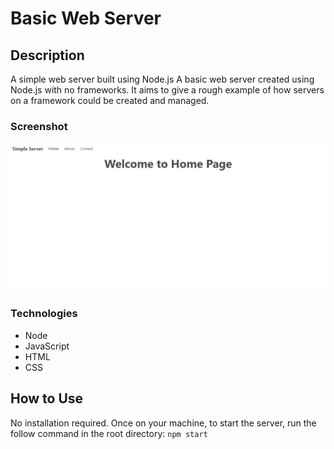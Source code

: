# Basic Web Server

## Description

A simple web server built using Node.js
A basic web server created using Node.js with no frameworks. It aims to give a rough example of how servers on a framework could be created and managed.

### Screenshot

![](img/basic-server-screenshoot.jpg)

### Technologies

- Node
- JavaScript
- HTML
- CSS

## How to Use

No installation required. Once on your machine, to start the server, run the follow command in the root directory:
`npm start`
